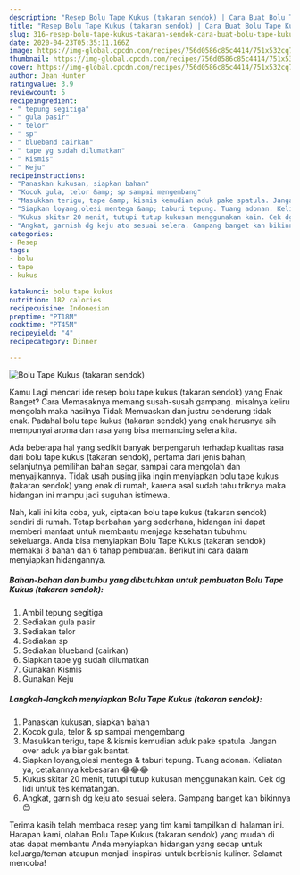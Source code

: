 ```yaml
---
description: "Resep Bolu Tape Kukus (takaran sendok) | Cara Buat Bolu Tape Kukus (takaran sendok) Yang Enak Dan Lezat"
title: "Resep Bolu Tape Kukus (takaran sendok) | Cara Buat Bolu Tape Kukus (takaran sendok) Yang Enak Dan Lezat"
slug: 316-resep-bolu-tape-kukus-takaran-sendok-cara-buat-bolu-tape-kukus-takaran-sendok-yang-enak-dan-lezat
date: 2020-04-23T05:35:11.166Z
image: https://img-global.cpcdn.com/recipes/756d0586c85c4414/751x532cq70/bolu-tape-kukus-takaran-sendok-foto-resep-utama.jpg
thumbnail: https://img-global.cpcdn.com/recipes/756d0586c85c4414/751x532cq70/bolu-tape-kukus-takaran-sendok-foto-resep-utama.jpg
cover: https://img-global.cpcdn.com/recipes/756d0586c85c4414/751x532cq70/bolu-tape-kukus-takaran-sendok-foto-resep-utama.jpg
author: Jean Hunter
ratingvalue: 3.9
reviewcount: 5
recipeingredient:
- " tepung segitiga"
- " gula pasir"
- " telor"
- " sp"
- " blueband cairkan"
- " tape yg sudah dilumatkan"
- " Kismis"
- " Keju"
recipeinstructions:
- "Panaskan kukusan, siapkan bahan"
- "Kocok gula, telor &amp; sp sampai mengembang"
- "Masukkan terigu, tape &amp; kismis kemudian aduk pake spatula. Jangan over aduk ya biar gak bantat."
- "Siapkan loyang,olesi mentega &amp; taburi tepung. Tuang adonan. Keliatan ya, cetakannya kebesaran 😂😂😂"
- "Kukus skitar 20 menit, tutupi tutup kukusan menggunakan kain. Cek dg lidi untuk tes kematangan."
- "Angkat, garnish dg keju ato sesuai selera. Gampang banget kan bikinnya 😊"
categories:
- Resep
tags:
- bolu
- tape
- kukus

katakunci: bolu tape kukus 
nutrition: 182 calories
recipecuisine: Indonesian
preptime: "PT18M"
cooktime: "PT45M"
recipeyield: "4"
recipecategory: Dinner

---
```



![Bolu Tape Kukus (takaran sendok)](https://img-global.cpcdn.com/recipes/756d0586c85c4414/751x532cq70/bolu-tape-kukus-takaran-sendok-foto-resep-utama.jpg)

Kamu Lagi mencari ide resep bolu tape kukus (takaran sendok) yang Enak Banget? Cara Memasaknya memang susah-susah gampang. misalnya keliru mengolah maka hasilnya Tidak Memuaskan dan justru cenderung tidak enak. Padahal bolu tape kukus (takaran sendok) yang enak harusnya sih mempunyai aroma dan rasa yang bisa memancing selera kita.

Ada beberapa hal yang sedikit banyak berpengaruh terhadap kualitas rasa dari bolu tape kukus (takaran sendok), pertama dari jenis bahan, selanjutnya pemilihan bahan segar, sampai cara mengolah dan menyajikannya. Tidak usah pusing jika ingin menyiapkan bolu tape kukus (takaran sendok) yang enak di rumah, karena asal sudah tahu triknya maka hidangan ini mampu jadi suguhan istimewa.




Nah, kali ini kita coba, yuk, ciptakan bolu tape kukus (takaran sendok) sendiri di rumah. Tetap berbahan yang sederhana, hidangan ini dapat memberi manfaat untuk membantu menjaga kesehatan tubuhmu sekeluarga. Anda bisa menyiapkan Bolu Tape Kukus (takaran sendok) memakai 8 bahan dan 6 tahap pembuatan. Berikut ini cara dalam menyiapkan hidangannya.

<!--inarticleads1-->

##### Bahan-bahan dan bumbu yang dibutuhkan untuk pembuatan Bolu Tape Kukus (takaran sendok):

1. Ambil  tepung segitiga
1. Sediakan  gula pasir
1. Sediakan  telor
1. Sediakan  sp
1. Sediakan  blueband (cairkan)
1. Siapkan  tape yg sudah dilumatkan
1. Gunakan  Kismis
1. Gunakan  Keju




<!--inarticleads2-->

##### Langkah-langkah menyiapkan Bolu Tape Kukus (takaran sendok):

1. Panaskan kukusan, siapkan bahan
1. Kocok gula, telor &amp; sp sampai mengembang
1. Masukkan terigu, tape &amp; kismis kemudian aduk pake spatula. Jangan over aduk ya biar gak bantat.
1. Siapkan loyang,olesi mentega &amp; taburi tepung. Tuang adonan. Keliatan ya, cetakannya kebesaran 😂😂😂
1. Kukus skitar 20 menit, tutupi tutup kukusan menggunakan kain. Cek dg lidi untuk tes kematangan.
1. Angkat, garnish dg keju ato sesuai selera. Gampang banget kan bikinnya 😊




Terima kasih telah membaca resep yang tim kami tampilkan di halaman ini. Harapan kami, olahan Bolu Tape Kukus (takaran sendok) yang mudah di atas dapat membantu Anda menyiapkan hidangan yang sedap untuk keluarga/teman ataupun menjadi inspirasi untuk berbisnis kuliner. Selamat mencoba!
